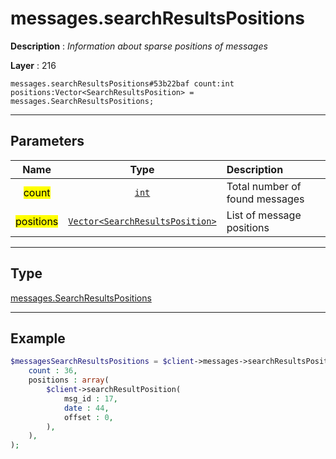 # messages.searchResultsPositions

**Description** : *Information about sparse positions of messages*

**Layer** : 216

```tl
messages.searchResultsPositions#53b22baf count:int positions:Vector<SearchResultsPosition> = messages.SearchResultsPositions;
```

---

## Parameters

| Name | Type | Description |
| :---: | :---: | :--- |
| <mark>count</mark> | [`int`](type/int) | Total number of found messages |
| <mark>positions</mark> | [`Vector<SearchResultsPosition>`](type/SearchResultsPosition) | List of message positions |

---

## Type

[messages.SearchResultsPositions](type/messages.SearchResultsPositions)

---

## Example

```php
$messagesSearchResultsPositions = $client->messages->searchResultsPositions(
	count : 36,
	positions : array(
		$client->searchResultPosition(
			msg_id : 17,
			date : 44,
			offset : 0,
		),
	),
);
```